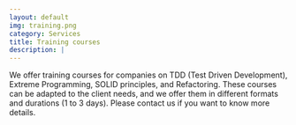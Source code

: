 ```yaml
---
layout: default
img: training.png
category: Services
title: Training courses
description: |
---
```

  We offer training courses for companies on TDD (Test Driven Development), Extreme Programming, SOLID principles, and Refactoring. These courses can be adapted to the client needs, and we offer them in different formats and durations (1 to 3 days). Please contact us if you want to know more details.
